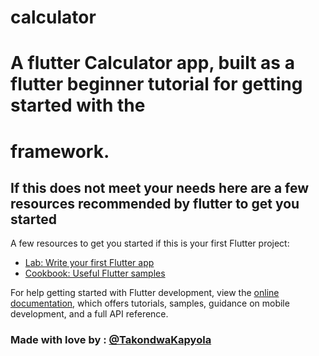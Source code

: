 # calculator

# A flutter Calculator app, built as a flutter beginner tutorial for getting started with the 
# framework.





## If this does not meet your needs here are a few resources recommended by flutter to get you started


A few resources to get you started if this is your first Flutter project:

- [Lab: Write your first Flutter app](https://docs.flutter.dev/get-started/codelab)
- [Cookbook: Useful Flutter samples](https://docs.flutter.dev/cookbook)

For help getting started with Flutter development, view the
[online documentation](https://docs.flutter.dev/), which offers tutorials,
samples, guidance on mobile development, and a full API reference.


### Made with love by : [@TakondwaKapyola](https://github.com/Takondwa-tebac)
